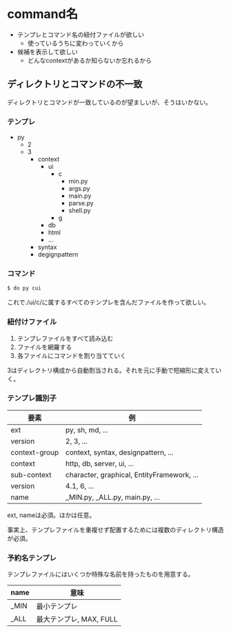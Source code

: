 # command名

* テンプレとコマンド名の紐付ファイルが欲しい
    * 使っているうちに変わっていくから
* 候補を表示して欲しい
    * どんなcontextがあるか知らないか忘れるから

## ディレクトリとコマンドの不一致
    
ディレクトリとコマンドが一致しているのが望ましいが、そうはいかない。

### テンプレ 

* py
    * 2
    * 3
        * context
            * ui
                * c
                    * min.py
                    * args.py
                    * main.py
                    * parse.py
                    * shell.py
                * g
            * db
            * html
            * ...
        * syntax
        * degignpattern

### コマンド

```sh
$ do py cui
```

これで./ui/c/に属するすべてのテンプレを含んだファイルを作って欲しい。

### 紐付けファイル

1. テンプレファイルをすべて読み込む
1. ファイルを網羅する
1. 各ファイルにコマンドを割り当てていく

3はディレクトリ構成から自動割当される。それを元に手動で短縮形に変えていく。

### テンプレ識別子

要素|例
----|--
ext|py, sh, md, ...
version|2, 3, ...
context-group|context, syntax, designpattern, ...
context|http, db, server, ui, ...
sub-context|character, graphical, EntityFramework, ...
version|4.1, 6, ...
name|_MIN.py, _ALL.py, main.py, ...

ext, nameは必須。ほかは任意。

事実上、テンプレファイルを重複せず配置するためには複数のディレクトリ構造が必須。

### 予約名テンプレ

テンプレファイルにはいくつか特殊な名前を持ったものを用意する。

name|意味
----|----
_MIN|最小テンプレ
_ALL|最大テンプレ, MAX, FULL

